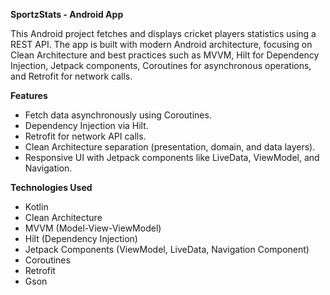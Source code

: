 **SportzStats - Android App**

This Android project fetches and displays cricket players statistics using a REST API. The app is built with modern Android architecture, focusing on Clean Architecture and best practices such as MVVM, Hilt for Dependency Injection, Jetpack components, Coroutines for asynchronous operations, and Retrofit for network calls.

**Features**
- Fetch data asynchronously using Coroutines.
- Dependency Injection via Hilt.
- Retrofit for network API calls.
- Clean Architecture separation (presentation, domain, and data layers).
- Responsive UI with Jetpack components like LiveData, ViewModel, and Navigation.

**Technologies Used**
- Kotlin
- Clean Architecture
- MVVM (Model-View-ViewModel)
- Hilt (Dependency Injection)
- Jetpack Components (ViewModel, LiveData, Navigation Component)
- Coroutines
- Retrofit
- Gson
